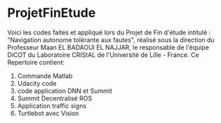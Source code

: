 # ProjetFinEtude
Voici les codes faites et appliqué lors du Projet de Fin d'étude intitulé : "Navigation autonome tolérante aux fautes", réalisé sous la direction du Professeur Maan EL BADAOUI EL NAJJAR, le responsable de l'équipe DiCOT du Laboratoire CRIStAL de l'Université de Lille -  France.
Ce Repertoire contient:
1. Commande Matlab
2. Udacity code
3. code application DNN  et Summit
4. Summit Decentralisé ROS
5. Application traffic signs
6. Turtlebot avec Vision
